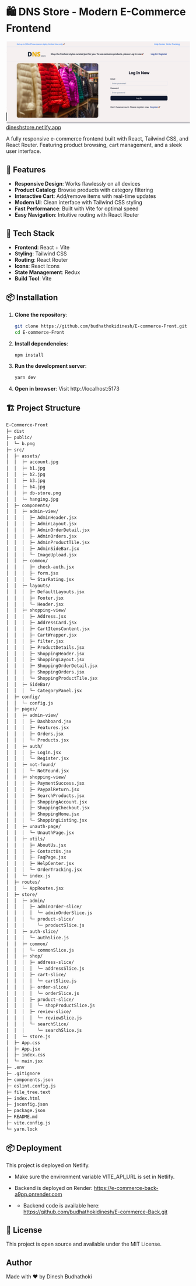 # 🛍️ DNS Store - Modern E-Commerce Frontend

![Project Banner](./public/b.png)
[dineshstore.netlify.app](https://dineshstore.netlify.app)

A fully responsive e-commerce frontend built with React, Tailwind CSS, and React Router. Featuring product browsing, cart management, and a sleek user interface.

## 🌟 Features

- **Responsive Design**: Works flawlessly on all devices
- **Product Catalog**: Browse products with category filtering
- **Interactive Cart**: Add/remove items with real-time updates
- **Modern UI**: Clean interface with Tailwind CSS styling
- **Fast Performance**: Built with Vite for optimal speed
- **Easy Navigation**: Intuitive routing with React Router

## 🚀 Tech Stack

- **Frontend**: React + Vite
- **Styling**: Tailwind CSS
- **Routing**: React Router
- **Icons**: React Icons
- **State Management**: Redux
- **Build Tool**: Vite

## 📦 Installation

1. **Clone the repository**:
   ```bash
   git clone https://github.com/budhathokidinesh/E-commerce-Front.git
   cd E-commerce-Front
   ```
2. **Install dependencies**:
   ```bash
   npm install
   ```
3. **Run the development server**:
   ```bash
   yarn dev
   ```
4. **Open in browser**:
   Visit http://localhost:5173

## 🏗️ Project Structure

```bash
E-Commerce-Front
├─ dist
├─ public/
│  └─ b.png
├─ src/
│  ├─ assets/
│  │  ├─ account.jpg
│  │  ├─ b1.jpg
│  │  ├─ b2.jpg
│  │  ├─ b3.jpg
│  │  ├─ b4.jpg
│  │  ├─ db-store.png
│  │  └─ hanging.jpg
│  ├─ components/
│  │  ├─ admin-view/
│  │  │  ├─ AdminHeader.jsx
│  │  │  ├─ AdminLayout.jsx
│  │  │  ├─ AdminOrderDetail.jsx
│  │  │  ├─ AdminOrders.jsx
│  │  │  ├─ AdminProductTile.jsx
│  │  │  ├─ AdminSideBar.jsx
│  │  │  └─ ImageUpload.jsx
│  │  ├─ common/
│  │  │  ├─ check-auth.jsx
│  │  │  ├─ form.jsx
│  │  │  └─ StarRating.jsx
│  │  ├─ layouts/
│  │  │  ├─ DefaultLayouts.jsx
│  │  │  ├─ Footer.jsx
│  │  │  └─ Header.jsx
│  │  ├─ shopping-view/
│  │  │  ├─ Address.jsx
│  │  │  ├─ AddressCard.jsx
│  │  │  ├─ CartItemsContent.jsx
│  │  │  ├─ CartWrapper.jsx
│  │  │  ├─ filter.jsx
│  │  │  ├─ ProductDetails.jsx
│  │  │  ├─ ShoppingHeader.jsx
│  │  │  ├─ ShoppingLayout.jsx
│  │  │  ├─ ShoppingOrderDetail.jsx
│  │  │  ├─ ShoppingOrders.jsx
│  │  │  └─ ShoppingProductTile.jsx
│  │  ├─ SideBar/
│  │  │  └─ CategoryPanel.jsx
│  ├─ config/
│  │  └─ config.js
│  ├─ pages/
│  │  ├─ admin-view/
│  │  │  ├─ Dashboard.jsx
│  │  │  ├─ Features.jsx
│  │  │  ├─ Orders.jsx
│  │  │  └─ Products.jsx
│  │  ├─ auth/
│  │  │  ├─ Login.jsx
│  │  │  └─ Register.jsx
│  │  ├─ not-found/
│  │  │  └─ NotFound.jsx
│  │  ├─ shopping-view/
│  │  │  ├─ PaymentSuccess.jsx
│  │  │  ├─ PaypalReturn.jsx
│  │  │  ├─ SearchProducts.jsx
│  │  │  ├─ ShoppingAccount.jsx
│  │  │  ├─ ShoppingCheckout.jsx
│  │  │  ├─ ShoppingHome.jsx
│  │  │  └─ ShoppingListing.jsx
│  │  ├─ unauth-page/
│  │  │  └─ UnauthPage.jsx
│  │  ├─ utils/
│  │  │  ├─ AboutUs.jsx
│  │  │  ├─ ContactUs.jsx
│  │  │  ├─ FaqPage.jsx
│  │  │  ├─ HelpCenter.jsx
│  │  │  └─ OrderTracking.jsx
│  │  └─ index.js
│  ├─ routes/
│  │  └─ AppRoutes.jsx
│  ├─ store/
│  │  ├─ admin/
│  │  │  ├─ adminOrder-slice/
│  │  │  │  └─ adminOrderSlice.js
│  │  │  └─ product-slice/
│  │  │     └─ productSlice.js
│  │  ├─ auth-slice/
│  │  │  └─ authSlice.js
│  │  ├─ common/
│  │  │  └─ commonSlice.js
│  │  ├─ shop/
│  │  │  ├─ address-slice/
│  │  │  │  └─ addressSlice.js
│  │  │  ├─ cart-slice/
│  │  │  │  └─ cartSlice.js
│  │  │  ├─ order-slice/
│  │  │  │  └─ orderSlice.js
│  │  │  ├─ product-slice/
│  │  │  │  └─ shopProductSlice.js
│  │  │  ├─ review-slice/
│  │  │  │  └─ reviewSlice.js
│  │  │  └─ searchSlice/
│  │  │     └─ searchSlice.js
│  │  └─ store.js
│  ├─ App.css
│  ├─ App.jsx
│  ├─ index.css
│  └─ main.jsx
├─ .env
├─ .gitignore
├─ components.json
├─ eslint.config.js
├─ file_tree.text
├─ index.html
├─ jsconfig.json
├─ package.json
├─ README.md
├─ vite.config.js
└─ yarn.lock
```

## 📦 Deployment

This project is deployed on Netlify.

- Make sure the environment variable VITE_API_URL is set in Netlify.

- Backend is deployed on Render: https://e-commerce-back-a9pp.onrender.com
- - Backend code is available here: https://github.com/budhathokidinesh/E-commerce-Back.git

## 📄 License

This project is open source and available under the MIT License.

## Author

Made with ❤️ by Dinesh Budhathoki
